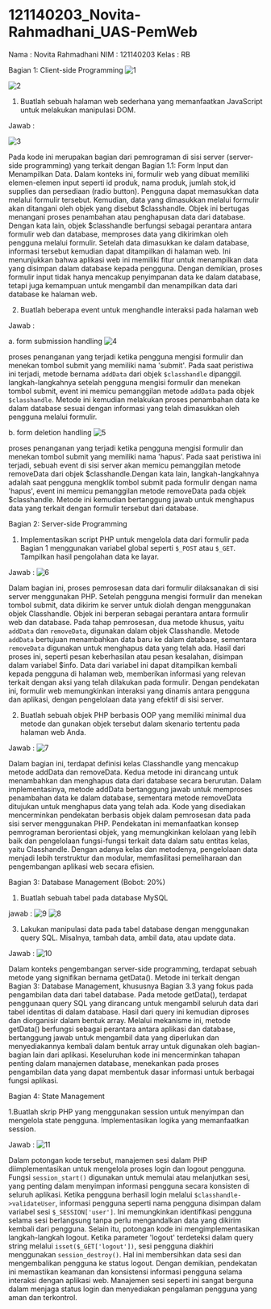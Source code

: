 # 121140203_Novita-Rahmadhani_UAS-PemWeb

Nama : Novita Rahmadhani
NIM : 121140203
Kelas : RB

Bagian 1: Client-side Programming
![1](https://github.com/203Novita/121140203_Novita-Rahmadhani_UAS-PemWeb/assets/116406235/357c4991-d1fa-47dd-a426-a70bd6669585)

![2](https://github.com/203Novita/121140203_Novita-Rahmadhani_UAS-PemWeb/assets/116406235/121cfcf6-1a3c-4abc-8489-05ed129ab67d)

1. Buatlah sebuah halaman web sederhana yang memanfaatkan JavaScript untuk melakukan manipulasi DOM.

Jawab :

![3](https://github.com/203Novita/121140203_Novita-Rahmadhani_UAS-PemWeb/assets/116406235/b1b3de5b-9c7c-4350-9e6d-a82c3fd61e1f)

Pada kode ini merupakan bagian dari pemrograman di sisi server (server-side programming) yang terkait dengan Bagian 1.1: Form Input dan Menampilkan Data. Dalam konteks ini, formulir web yang dibuat memiliki elemen-elemen input seperti id produk, nama produk, jumlah stok,id supplies dan persediaan (radio button). Pengguna dapat memasukkan data melalui formulir tersebut. Kemudian, data yang dimasukkan melalui formulir akan ditangani oleh objek yang disebut $classhandle. Objek ini bertugas menangani proses penambahan atau penghapusan data dari database. Dengan kata lain, objek $classhandle berfungsi sebagai perantara antara formulir web dan database, memproses data yang dikirimkan oleh pengguna melalui formulir. Setelah data dimasukkan ke dalam database, informasi tersebut kemudian dapat ditampilkan di halaman web. Ini menunjukkan bahwa aplikasi web ini memiliki fitur untuk menampilkan data yang disimpan dalam database kepada pengguna. Dengan demikian, proses formulir input tidak hanya mencakup penyimpanan data ke dalam database, tetapi juga kemampuan untuk mengambil dan menampilkan data dari database ke halaman web.

2. Buatlah beberapa event untuk menghandle interaksi pada halaman web

Jawab :

a. form submission handling
![4](https://github.com/203Novita/121140203_Novita-Rahmadhani_UAS-PemWeb/assets/116406235/04e3982e-6fb0-422f-a3ff-ac0aa84cf467)

proses penanganan yang terjadi ketika pengguna mengisi formulir dan menekan tombol submit yang memiliki nama 'submit'. Pada saat peristiwa ini terjadi, metode bernama `addData` dari objek `$classhandle` dipanggil. langkah-langkahnya setelah pengguna mengisi formulir dan menekan tombol submit, event ini memicu pemanggilan metode `addData` pada objek `$classhandle`. Metode ini kemudian melakukan proses penambahan data ke dalam database sesuai dengan informasi yang telah dimasukkan oleh pengguna melalui formulir.

b. form deletion handling
![5](https://github.com/203Novita/121140203_Novita-Rahmadhani_UAS-PemWeb/assets/116406235/40088ccb-4c8d-4d88-b0e5-7fad6e56561f)

proses penanganan yang terjadi ketika pengguna mengisi formulir dan menekan tombol submit yang memiliki nama 'hapus'. Pada saat peristiwa ini terjadi, sebuah event di sisi server akan memicu pemanggilan metode removeData dari objek $classhandle.Dengan kata lain, langkah-langkahnya adalah saat pengguna mengklik tombol submit pada formulir dengan nama 'hapus', event ini memicu pemanggilan metode removeData pada objek $classhandle. Metode ini kemudian bertanggung jawab untuk menghapus data yang terkait dengan formulir tersebut dari database.
  
Bagian 2: Server-side Programming 

1. Implementasikan script PHP untuk mengelola data dari formulir pada Bagian 1 menggunakan variabel global seperti `$_POST` atau `$_GET`. Tampilkan hasil pengolahan data ke layar.

Jawab :
![6](https://github.com/203Novita/121140203_Novita-Rahmadhani_UAS-PemWeb/assets/116406235/965a08bf-9acc-48bb-b8a3-1d6668f5a3d9)

Dalam bagian ini, proses pemrosesan data dari formulir dilaksanakan di sisi server menggunakan PHP. Setelah pengguna mengisi formulir dan menekan tombol submit, data dikirim ke server untuk diolah dengan menggunakan objek Classhandle. Objek ini berperan sebagai perantara antara formulir web dan database. Pada tahap pemrosesan, dua metode khusus, yaitu `addData` dan `removeData`, digunakan dalam objek Classhandle. Metode `addData` bertujuan menambahkan data baru ke dalam database, sementara `removeData` digunakan untuk menghapus data yang telah ada. Hasil dari proses ini, seperti pesan keberhasilan atau pesan kesalahan, disimpan dalam variabel $info. Data dari variabel ini dapat ditampilkan kembali kepada pengguna di halaman web, memberikan informasi yang relevan terkait dengan aksi yang telah dilakukan pada formulir. Dengan pendekatan ini, formulir web memungkinkan interaksi yang dinamis antara pengguna dan aplikasi, dengan pengelolaan data yang efektif di sisi server.

2. Buatlah sebuah objek PHP berbasis OOP yang memiliki minimal dua metode dan gunakan objek tersebut dalam skenario tertentu pada halaman web Anda.

Jawab :
![7](https://github.com/203Novita/121140203_Novita-Rahmadhani_UAS-PemWeb/assets/116406235/07d852e7-ea28-4cee-99a6-88df7bccfa3d)

Dalam bagian ini, terdapat definisi kelas Classhandle yang mencakup metode addData dan removeData. Kedua metode ini dirancang untuk menambahkan dan menghapus data dari database secara berurutan. Dalam implementasinya, metode addData bertanggung jawab untuk memproses penambahan data ke dalam database, sementara metode removeData ditujukan untuk menghapus data yang telah ada. Kode yang disediakan mencerminkan pendekatan berbasis objek dalam pemrosesan data pada sisi server menggunakan PHP. Pendekatan ini memanfaatkan konsep pemrograman berorientasi objek, yang memungkinkan kelolaan yang lebih baik dan pengelolaan fungsi-fungsi terkait data dalam satu entitas kelas, yaitu Classhandle. Dengan adanya kelas dan metodenya, pengelolaan data menjadi lebih terstruktur dan modular, memfasilitasi pemeliharaan dan pengembangan aplikasi web secara efisien.

Bagian 3: Database Management (Bobot: 20%)

1. Buatlah sebuah tabel pada database MySQL

jawab :
![9](https://github.com/203Novita/121140203_Novita-Rahmadhani_UAS-PemWeb/assets/116406235/55a30ac9-cf81-45c7-a220-311c398ed591)
![8](https://github.com/203Novita/121140203_Novita-Rahmadhani_UAS-PemWeb/assets/116406235/998d07b7-34b6-44db-84c2-be39d025e42b)

3. Lakukan manipulasi data pada tabel database dengan menggunakan query SQL. Misalnya, tambah data, ambil data, atau update data.

Jawab :
![10](https://github.com/203Novita/121140203_Novita-Rahmadhani_UAS-PemWeb/assets/116406235/c12c5859-7ed8-4de7-988b-cf5d4f63454a)

Dalam konteks pengembangan server-side programming, terdapat sebuah metode yang signifikan bernama getData(). Metode ini terkait dengan Bagian 3: Database Management, khususnya Bagian 3.3 yang fokus pada pengambilan data dari tabel database. Pada metode getData(), terdapat penggunaan query SQL yang dirancang untuk mengambil seluruh data dari tabel identitas di dalam database. Hasil dari query ini kemudian diproses dan diorganisir dalam bentuk array. Melalui mekanisme ini, metode getData() berfungsi sebagai perantara antara aplikasi dan database, bertanggung jawab untuk mengambil data yang diperlukan dan menyediakannya kembali dalam bentuk array untuk digunakan oleh bagian-bagian lain dari aplikasi. Keseluruhan kode ini mencerminkan tahapan penting dalam manajemen database, menekankan pada proses pengambilan data yang dapat membentuk dasar informasi untuk berbagai fungsi aplikasi.


Bagian 4: State Management

1.Buatlah skrip PHP yang menggunakan session untuk menyimpan dan mengelola state pengguna. Implementasikan logika yang memanfaatkan session.

Jawab :
![11](https://github.com/203Novita/121140203_Novita-Rahmadhani_UAS-PemWeb/assets/116406235/0599dc8c-5af8-4718-9aea-e606747adf3d)

Dalam potongan kode tersebut, manajemen sesi dalam PHP diimplementasikan untuk mengelola proses login dan logout pengguna. Fungsi `session_start()` digunakan untuk memulai atau melanjutkan sesi, yang penting dalam menyimpan informasi pengguna secara konsisten di seluruh aplikasi. Ketika pengguna berhasil login melalui `$classhandle->validateUser`, informasi pengguna seperti nama pengguna disimpan dalam variabel sesi `$_SESSION['user']`. Ini memungkinkan identifikasi pengguna selama sesi berlangsung tanpa perlu mengandalkan data yang dikirim kembali dari pengguna. Selain itu, potongan kode ini mengimplementasikan langkah-langkah logout. Ketika parameter 'logout' terdeteksi dalam query string melalui `isset($_GET['logout'])`, sesi pengguna diakhiri menggunakan `session_destroy()`. Hal ini membersihkan data sesi dan mengembalikan pengguna ke status logout. Dengan demikian, pendekatan ini memastikan keamanan dan konsistensi informasi pengguna selama interaksi dengan aplikasi web. Manajemen sesi seperti ini sangat berguna dalam menjaga status login dan menyediakan pengalaman pengguna yang aman dan terkontrol.
